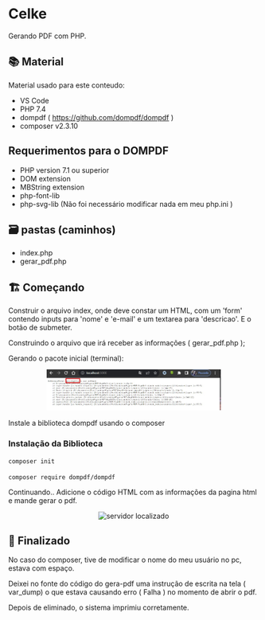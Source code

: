 # Celke

Gerando PDF com PHP.

  

## :books: Material

Material usado para este conteudo: 

- VS Code
- PHP 7.4
- dompdf ( https://github.com/dompdf/dompdf )
- composer v2.3.10


## Requerimentos para o DOMPDF

* PHP version 7.1 ou superior
* DOM extension
* MBString extension
* php-font-lib
* php-svg-lib
(Não foi necessário modificar nada em meu php.ini )



## :card_file_box: pastas (caminhos)

- index.php
- gerar_pdf.php 











## :building_construction: Começando

Construir o arquivo index, onde deve constar um HTML, com um 'form' contendo inputs  para 'nome' e 'e-mail' e um textarea para 'descricao'. E o botão de submeter.

Construindo o arquivo que irá receber as informações ( gerar_pdf.php );

Gerando o pacote inicial (terminal):




<p align="center">
  <img src="imagens/erro_objeto.jpg" width="350" title="servidor localizado">
</p> 

Instale a biblioteca dompdf usando o composer

### Instalação da Biblioteca

	composer init
	
	composer require dompdf/dompdf



	
Continuando.. 
Adicione o código HTML com as informações da pagina html e mande gerar o pdf. 

<p align="center">
  <img src="imagens/pdf_celke.jpg" width="350" title="servidor localizado">
</p>


## :tada: Finalizado

No caso do composer, tive de modificar o nome do meu usuário no pc,  estava com espaço. 

Deixei no fonte do código do gera-pdf uma instrução de escrita na tela ( var_dump) o que estava causando erro ( Falha ) no momento de abrir o pdf. 

Depois de eliminado, o sistema imprimiu corretamente.